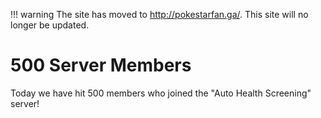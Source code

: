 !!! warning
    The site has moved to http://pokestarfan.ga/. This site will no longer be updated.

# 500 Server Members

Today we have hit 500 members who joined the "Auto Health Screening" server!
